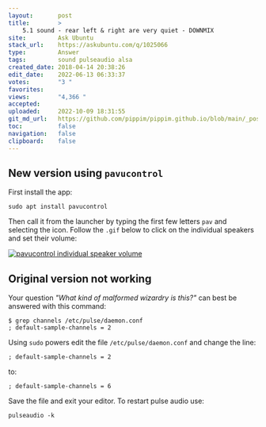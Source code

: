 ```yaml
---
layout:       post
title:        >
    5.1 sound - rear left & right are very quiet - DOWNMIX
site:         Ask Ubuntu
stack_url:    https://askubuntu.com/q/1025066
type:         Answer
tags:         sound pulseaudio alsa
created_date: 2018-04-14 20:38:26
edit_date:    2022-06-13 06:33:37
votes:        "3 "
favorites:    
views:        "4,366 "
accepted:     
uploaded:     2022-10-09 18:31:55
git_md_url:   https://github.com/pippim/pippim.github.io/blob/main/_posts/2018/2018-04-14-5.1-sound-rear-left-_-right-are-very-quiet-DOWNMIX.md
toc:          false
navigation:   false
clipboard:    false
---
```


## New version using `pavucontrol`

First install the app:

``` 
sudo apt install pavucontrol
```

Then call it from the launcher by typing the first few letters `pav` and selecting the icon. Follow the `.gif` below to click on the individual speakers and set their volume:

[![pavucontrol individual speaker volume][1]][1]

## Original version not working

Your question *"What kind of malformed wizardry is this?"* can best be answered with this command:

``` 
$ grep channels /etc/pulse/daemon.conf
; default-sample-channels = 2
```

Using `sudo` powers edit the file `/etc/pulse/daemon.conf` and change the line:

``` 
; default-sample-channels = 2
```

to:

``` 
; default-sample-channels = 6
```

Save the file and exit your editor. To restart pulse audio use:

``` 
pulseaudio -k
```


  [1]: https://i.stack.imgur.com/gXaxI.gif

